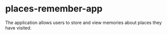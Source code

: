 # places-remember-app
The application allows users to store and view memories about places they have visited.

